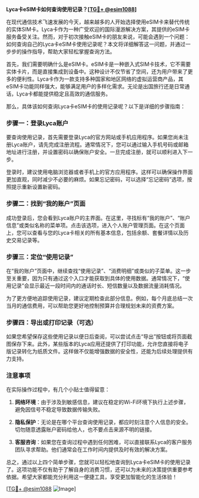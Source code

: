 **Lyca卡eSIM卡如何查询使用记录？[[TG💪+ @esim1088](https://t.me/s/esim1088)]**

在现代通信技术飞速发展的今天，越来越多的人开始选择使用eSIM卡来替代传统的实体SIM卡。Lyca卡作为一种广受欢迎的国际漫游解决方案，其提供的eSIM卡服务备受关注。然而，对于初次接触eSIM卡的朋友来说，可能会遇到一个问题：如何查询自己的Lyca卡eSIM卡使用记录呢？本文将详细解答这一问题，并通过一步步的操作指导，帮助大家轻松掌握查询方法。

首先，我们需要明确什么是eSIM卡。eSIM卡是一种嵌入式SIM卡技术，它不需要实体卡片，而是直接集成到设备中。这种设计不仅节省了空间，还为用户带来了更多的便利性。Lyca卡作为一款支持多种国家和地区网络的虚拟运营商产品，其eSIM卡功能同样强大，能够满足用户的多样化需求。无论是出国旅行还是日常通话，Lyca卡都能提供稳定且高效的通信服务。

那么，具体该如何查询Lyca卡eSIM卡的使用记录呢？以下是详细的步骤指南：

### 步骤一：登录Lyca账户

要查询使用记录，首先需要登录Lyca的官方网站或手机应用程序。如果您尚未注册Lyca账户，请先完成注册流程。通常情况下，您可以通过输入手机号码或邮箱地址进行注册，并设置密码以确保账户安全。一旦完成注册，就可以顺利进入下一步。

登录时，建议使用电脑浏览器或者手机上的官方应用程序。这样可以确保操作界面更加直观，同时减少不必要的麻烦。如果忘记密码，可以选择“忘记密码”选项，按照提示重新设置新密码。

### 步骤二：找到“我的账户”页面

成功登录后，您会看到Lyca账户的主界面。在这里，寻找标有“我的账户”、“账户信息”或类似名称的菜单项。点击该选项，进入个人账户管理页面。在这个页面上，您可以查看与您的Lyca卡相关的所有基本信息，包括余额、套餐详情以及历史交易记录等。

### 步骤三：定位“使用记录”

在“我的账户”页面中，继续查找“使用记录”、“消费明细”或类似的子菜单。这一步至关重要，因为只有通过这个入口才能获取到具体的使用数据。通常情况下，“使用记录”会显示最近一段时间内的通话时长、短信数量以及数据流量消耗情况。

为了更方便地追踪使用记录，建议定期检查此部分信息。例如，每个月底总结一次当月的通信费用，可以帮助您更好地控制预算并合理规划未来的资费方案。

### 步骤四：导出或打印记录（可选）

如果您希望保存这些使用记录以便日后查阅，可以尝试点击“导出”按钮或将页面截图保存下来。此外，某些版本的Lyca应用还提供了打印功能，允许您直接将电子版记录转化为纸质文件。这样做不仅能增强数据的安全性，还能为后续处理提供有力支持。

### 注意事项

在实际操作过程中，有几个小贴士值得留意：

1. **网络环境**：由于涉及到敏感信息，建议在稳定的Wi-Fi环境下执行上述步骤，避免因信号不稳定导致数据传输失败。
   
2. **隐私保护**：无论是在哪个平台查询使用记录，都应时刻注意个人信息的安全。切勿随意透露账户密码给他人，也不要点击来源不明的链接。

3. **客服咨询**：如果您在查询过程中遇到任何困难，可以直接联系Lyca的客户服务团队寻求帮助。他们通常会在工作时间内提供及时有效的解决方案。

总之，通过以上四个简单步骤，您就可以轻松地查询到Lyca卡eSIM卡的使用记录了。这项功能不仅有助于了解自身的消费习惯，还可以为未来的决策提供重要参考依据。希望大家都能充分利用这一便捷工具，享受更加智能化的生活体验！

[[TG💪+ @esim1088](https://t.me/s/esim1088) ![Image](https://i.postimg.cc/4NQfJmqS/Snipaste-2025-05-13-00-14-12.png)]